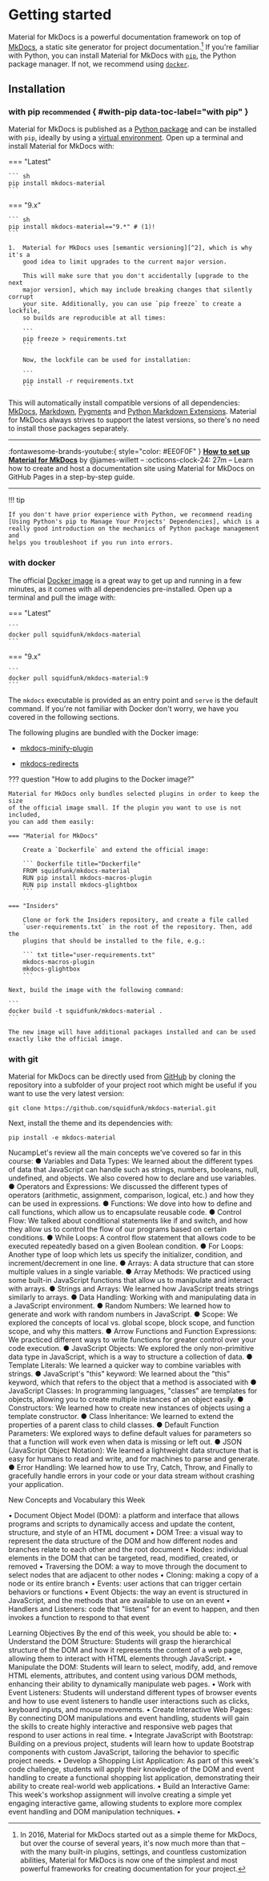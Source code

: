# Getting started

Material for MkDocs is a powerful documentation framework on top of [MkDocs],
a static site generator for project documentation.[^1] If you're familiar with
Python, you can install Material for MkDocs with [`pip`][pip], the Python
package manager. If not, we recommend using [`docker`][docker].

  [^1]:
    In 2016, Material for MkDocs started out as a simple theme for MkDocs, but
    over the course of several years, it's now much more than that – with the
    many built-in plugins, settings, and countless customization abilities,
    Material for MkDocs is now one of the simplest and most powerful frameworks
    for creating documentation for your project.

  [MkDocs]: https://www.mkdocs.org
  [pip]: #with-pip
  [docker]: #with-docker

## Installation

### with pip <small>recommended</small> { #with-pip data-toc-label="with pip" }

Material for MkDocs is published as a [Python package] and can be installed with
`pip`, ideally by using a [virtual environment]. Open up a terminal and install
Material for MkDocs with:

=== "Latest"

    ``` sh
    pip install mkdocs-material
    ```

=== "9.x"

    ``` sh
    pip install mkdocs-material=="9.*" # (1)!
    ```

    1.  Material for MkDocs uses [semantic versioning][^2], which is why it's a
        good idea to limit upgrades to the current major version.

        This will make sure that you don't accidentally [upgrade to the next
        major version], which may include breaking changes that silently corrupt
        your site. Additionally, you can use `pip freeze` to create a lockfile,
        so builds are reproducible at all times:

        ```
        pip freeze > requirements.txt
        ```

        Now, the lockfile can be used for installation:

        ```
        pip install -r requirements.txt
        ```

  [^2]:
    Note that improvements of existing features are sometimes released as
    patch releases, like for example improved rendering of content tabs, as
    they're not considered to be new features.

This will automatically install compatible versions of all dependencies:
[MkDocs], [Markdown], [Pygments] and [Python Markdown Extensions]. Material for
MkDocs always strives to support the latest versions, so there's no need to
install those packages separately.

---

:fontawesome-brands-youtube:{ style="color: #EE0F0F" }
__[How to set up Material for MkDocs]__ by @james-willett – :octicons-clock-24:
27m – Learn how to create and host a documentation site using Material for
MkDocs on GitHub Pages in a step-by-step guide.

  [How to set up Material for MkDocs]: https://www.youtube.com/watch?v=xlABhbnNrfI

---

!!! tip

    If you don't have prior experience with Python, we recommend reading
    [Using Python's pip to Manage Your Projects' Dependencies], which is a
    really good introduction on the mechanics of Python package management and
    helps you troubleshoot if you run into errors.

  [Python package]: https://pypi.org/project/mkdocs-material/
  [virtual environment]: https://realpython.com/what-is-pip/#using-pip-in-a-python-virtual-environment
  [semantic versioning]: https://semver.org/
  [upgrade to the next major version]: upgrade.md
  [Markdown]: https://python-markdown.github.io/
  [Pygments]: https://pygments.org/
  [Python Markdown Extensions]: https://facelessuser.github.io/pymdown-extensions/
  [Using Python's pip to Manage Your Projects' Dependencies]: https://realpython.com/what-is-pip/

### with docker

The official [Docker image] is a great way to get up and running in a few
minutes, as it comes with all dependencies pre-installed. Open up a terminal
and pull the image with:

=== "Latest"

    ```
    docker pull squidfunk/mkdocs-material
    ```

=== "9.x"

    ```
    docker pull squidfunk/mkdocs-material:9
    ```

The `mkdocs` executable is provided as an entry point and `serve` is the
default command. If you're not familiar with Docker don't worry, we have you
covered in the following sections.

The following plugins are bundled with the Docker image:

- [mkdocs-minify-plugin]
- [mkdocs-redirects]

  [Docker image]: https://hub.docker.com/r/squidfunk/mkdocs-material/
  [mkdocs-minify-plugin]: https://github.com/byrnereese/mkdocs-minify-plugin
  [mkdocs-redirects]: https://github.com/datarobot/mkdocs-redirects

??? question "How to add plugins to the Docker image?"

    Material for MkDocs only bundles selected plugins in order to keep the size
    of the official image small. If the plugin you want to use is not included,
    you can add them easily:

    === "Material for MkDocs"

        Create a `Dockerfile` and extend the official image:

        ``` Dockerfile title="Dockerfile"
        FROM squidfunk/mkdocs-material
        RUN pip install mkdocs-macros-plugin
        RUN pip install mkdocs-glightbox
        ```

    === "Insiders"

        Clone or fork the Insiders repository, and create a file called
        `user-requirements.txt` in the root of the repository. Then, add the
        plugins that should be installed to the file, e.g.:

        ``` txt title="user-requirements.txt"
        mkdocs-macros-plugin
        mkdocs-glightbox
        ```

    Next, build the image with the following command:

    ```
    docker build -t squidfunk/mkdocs-material .
    ```

    The new image will have additional packages installed and can be used
    exactly like the official image.

### with git

Material for MkDocs can be directly used from [GitHub] by cloning the
repository into a subfolder of your project root which might be useful if you
want to use the very latest version:

```
git clone https://github.com/squidfunk/mkdocs-material.git
```

Next, install the theme and its dependencies with:

```
pip install -e mkdocs-material
```

  [GitHub]: https://github.com/squidfunk/mkdocs-material

NucampLet's review all the main concepts we've covered so far in this course:
●	Variables and Data Types: We learned about the different types of data that JavaScript can handle such as strings, numbers, booleans, null, undefined, and objects. We also covered how to declare and use variables.
●	Operators and Expressions: We discussed the different types of operators (arithmetic, assignment, comparison, logical, etc.) and how they can be used in expressions.
●	Functions: We dove into how to define and call functions, which allow us to encapsulate reusable code.
●	Control Flow: We talked about conditional statements like if and switch, and how they allow us to control the flow of our programs based on certain conditions.
●	While Loops: A control flow statement that allows code to be executed repeatedly based on a given Boolean condition.
●	For Loops: Another type of loop which lets us specify the initializer, condition, and increment/decrement in one line.
●	Arrays: A data structure that can store multiple values in a single variable.
●	Array Methods: We practiced using some built-in JavaScript functions that allow us to manipulate and interact with arrays.
●	Strings and Arrays: We learned how JavaScript treats strings similarly to arrays.
●	Data Handling: Working with and manipulating data in a JavaScript environment.
●	Random Numbers: We learned how to generate and work with random numbers in JavaScript.
●	Scope: We explored the concepts of local vs. global scope, block scope, and function scope, and why this matters.
●	Arrow Functions and Function Expressions: We practiced different ways to write functions for greater control over your code execution.
●	JavaScript Objects: We explored the only non-primitive data type in JavaScript, which is a way to structure a collection of data.
●	Template Literals: We learned a quicker way to combine variables with strings.
●	JavaScript's "this" keyword: We learned about the "this" keyword, which that refers to the object that a method is associated with
●	JavaScript Classes: In programming languages, "classes" are templates for objects, allowing you to create multiple instances of an object easily.
●	Constructors: We learned how to create new instances of objects using a template constructor.
●	Class Inheritance: We learned to extend the properties of a parent class to child classes.
●	Default Function Parameters: We explored ways to define default values for parameters so that a function will work even when data is missing or left out.
●	JSON (JavaScript Object Notation): We learned a lightweight data structure that is easy for humans to read and write, and for machines to parse and generate.
●	Error Handling: We learned how to use Try, Catch, Throw, and Finally to gracefully handle errors in your code or your data stream without crashing your application.


New Concepts and Vocabulary this Week


•	Document Object Model (DOM): a platform and interface that allows programs and scripts to dynamically access and update the content, structure, and style of an HTML document
•	DOM Tree: a visual way to represent the data structure of the DOM and how different nodes and branches relate to each other and the root document
•	Nodes: individual elements in the DOM that can be targeted, read, modified, created, or removed
•	Traversing the DOM: a way to move through the document to select nodes that are adjacent to other nodes
•	Cloning: making a copy of a node or its entire branch
•	Events: user actions that can trigger certain behaviors or functions
•	Event Objects: the way an event is structured in JavaScript, and the methods that are available to use on an event
•	Handlers and Listeners: code that "listens" for an event to happen, and then invokes a function to respond to that event


 


Learning Objectives
By the end of this week, you should be able to:
•	Understand the DOM Structure: Students will grasp the hierarchical structure of the DOM and how it represents the content of a web page, allowing them to interact with HTML elements through JavaScript.
•	Manipulate the DOM: Students will learn to select, modify, add, and remove HTML elements, attributes, and content using various DOM methods, enhancing their ability to dynamically manipulate web pages.
•	Work with Event Listeners: Students will understand different types of browser events and how to use event listeners to handle user interactions such as clicks, keyboard inputs, and mouse movements.
•	Create Interactive Web Pages: By connecting DOM manipulations and event handling, students will gain the skills to create highly interactive and responsive web pages that respond to user actions in real time.
•	Integrate JavaScript with Bootstrap: Building on a previous project, students will learn how to update Bootstrap components with custom JavaScript, tailoring the behavior to specific project needs.
•	Develop a Shopping List Application: As part of this week's code challenge, students will apply their knowledge of the DOM and event handling to create a functional shopping list application, demonstrating their ability to create real-world web applications.
•	Build an Interactive Game: This week's workshop assignment will involve creating a simple yet engaging interactive game, allowing students to explore more complex event handling and DOM manipulation techniques.
•	
